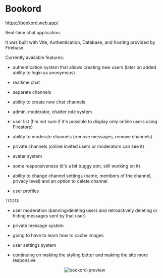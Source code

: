 # Bookord

https://bookord.web.app/

Real-time chat application.

It was built with Vite, Authentication, Database, and hosting provided by Firebase.

Currently available features:

- authentication system that allows creating new users (later on added ability to login as anonymous)

- realtime chat

- separate channels

- ability to create new chat channels

- admin, moderator, chatter role system

- user list (I'm not sure if it's possible to display only online users using Firestore)

- ability to moderate channels (remove messages, remove channels)

- private channels (online invited users or moderators can see it)
  
- avatar system

- some responsiveness (it's a bit buggy atm, still working on it)

- ability to change channel settings (name, members of the channel, privacy level) and an option to delete channel

- user profiles


TODO:

- user moderation (banning/deleting users and retroactively deleting or hiding messages sent by that user)

- private message system

- going to have to learn how to cache images

- user settings system

- continuing on making the styling better and making the site more responsive

<p align="center">
  <img src="https://i.ibb.co/Nr2dSNp/image.png" alt="bookord-preview">
</p>

